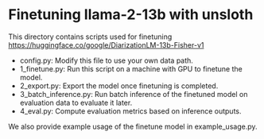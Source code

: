 # Finetuning llama-2-13b with unsloth

This directory contains scripts used for finetuning https://huggingface.co/google/DiarizationLM-13b-Fisher-v1

* config.py: Modify this file to use your own data path.
* 1_finetune.py: Run this script on a machine with GPU to finetune the model.
* 2_export.py: Export the model once finetuning is completed.
* 3_batch_inference.py: Run batch inference of the finetuned model on evaluation data to evaluate it later.
* 4_eval.py: Compute evaluation metrics based on inference outputs.

We also provide example usage of the finetune model in example_usage.py.